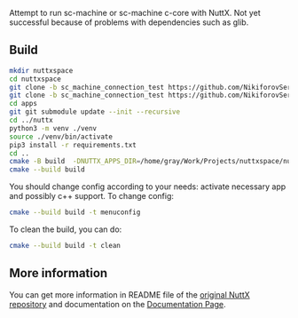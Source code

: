 Attempt to run sc-machine or sc-machine c-core with NuttX. Not yet successful because of problems with dependencies such as glib.

## Build

```sh
mkdir nuttxspace
cd nuttxspace
git clone -b sc_machine_connection_test https://github.com/NikiforovSergei/nuttx.git nuttx
git clone -b sc_machine_connection_test https://github.com/NikiforovSergei/nuttx-apps apps
cd apps
git git submodule update --init --recursive
cd ../nuttx
python3 -m venv ./venv
source ./venv/bin/activate
pip3 install -r requirements.txt
cd ..
cmake -B build  -DNUTTX_APPS_DIR=/home/gray/Work/Projects/nuttxspace/nuttx/ -DBOARD_CONFIG=sim:ns
cmake --build build
```

You should change config according to your needs: activate necessary app and possibly c++ support.  To change config:
```sh
cmake --build build -t menuconfig
```

To clean the build, you can do:
```sh
cmake --build build -t clean
```

## More information

You can get more information in README file of the [original NuttX repository](https://github.com/apache/nuttx/blob/master/README.md) and documentation on the [Documentation Page](https://nuttx.apache.org/docs/latest/).